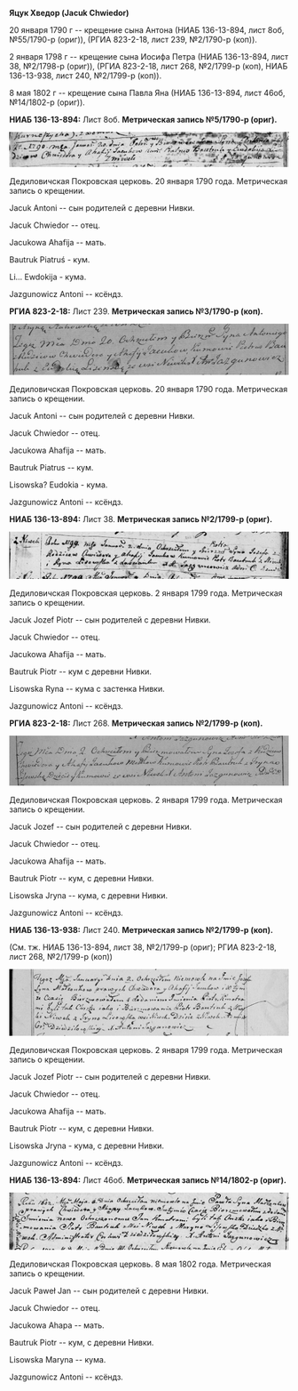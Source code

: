 **Яцук Хведор (Jacuk Chwiedor)**

20 января 1790 г -- крещение сына Антона (НИАБ 136-13-894, лист 8об,
№55/1790-р (ориг)), (РГИА 823-2-18, лист 239, №2/1790-р (коп)).

2 января 1798 г -- крещение сына Иосифа Петра (НИАБ 136-13-894, лист 38,
№2/1798-р (ориг)), (РГИА 823-2-18, лист 268, №2/1799-р (коп), НИАБ
136-13-938, лист 240, №2/1799-р (коп)).

8 мая 1802 г -- крещение сына Павла Яна (НИАБ 136-13-894, лист 46об,
№14/1802-р (ориг)).

**НИАБ 136-13-894:** Лист 8об. **Метрическая запись №5/1790-р (ориг).**

![](./media/0f0ca8f45223c9c295257c3b4daeb31ad25c1dbc.png)

Дедиловичская Покровская церковь. 20 января 1790 года. Метрическая
запись о крещении.

Jacuk Antoni -- сын родителей с деревни Нивки.

Jacuk Chwiedor -- отец.

Jacukowa Ahafija -- мать.

Bautruk Piatruś - кум.

Li... Ewdokija - кума.

Jazgunowicz Antoni -- ксёндз.

**РГИА 823-2-18:** Лист 239. **Метрическая запись №3/1790-р (коп).**

![](./media/e4392a5a829d1e6b6b1a56b5911739fc8ed73e2d.png)

Дедиловичская Покровская церковь. 20 января 1790 года. Метрическая
запись о крещении.

Jacuk Antoni -- сын родителей с деревни Нивки.

Jacuk Chwiedor -- отец.

Jacukowa Ahafija -- мать.

Bautruk Piatrus -- кум.

Lisowska? Eudokia - кума.

Jazgunowicz Antoni -- ксёндз.

**НИАБ 136-13-894:** Лист 38. **Метрическая запись №2/1799-р (ориг).**

![](./media/011a9784f5f670f74800c8387135800299230d41.png)

Дедиловичская Покровская церковь. 2 января 1799 года. Метрическая запись
о крещении.

Jacuk Jozef Piotr -- сын родителей с деревни Нивки.

Jacuk Chwiedor -- отец.

Jacukowa Ahafija -- мать.

Bautruk Piotr -- кум с деревни Нивки.

Lisowska Ryna -- кума с застенка Нивки.

Jazgunowicz Antoni -- ксёндз.

**РГИА 823-2-18:** Лист 268. **Метрическая запись №2/1799-р (коп).**

![](./media/aecba38cb34f485db1179818c1ef3ed42ac17bf4.png)

Дедиловичская Покровская церковь. 2 января 1799 года. Метрическая запись
о крещении.

Jacuk Jozef -- сын родителей с деревни Нивки.

Jacuk Chwiedor -- отец.

Jacukowa Ahafija -- мать.

Bautruk Piotr -- кум, с деревни Нивки.

Lisowska Jryna -- кума, с деревни Нивки.

Jazgunowicz Antoni -- ксёндз.

**НИАБ 136-13-938:** Лист 240. **Метрическая запись №2/1799-р (коп).**

(См. тж. НИАБ 136-13-894, лист 38, №2/1799-р (ориг); РГИА 823-2-18, лист
268, №2/1799-р (коп))

![](./media/cd65bcd615e6f5ce5247aeb8b39079b419cf31b4.png)

Дедиловичская Покровская церковь. 2 января 1799 года. Метрическая запись
о крещении.

Jacuk Jozef Piotr -- сын родителей с деревни Нивки.

Jacuk Chwiedor -- отец.

Jacukowa Ahafija -- мать.

Bautruk Piotr -- кум, с деревни Нивки.

Lisowska Jryna - кума, с деревни Нивки.

Jazgunowicz Antoni -- ксёндз.

**НИАБ 136-13-894:** Лист 46об. **Метрическая запись №14/1802-р
(ориг).**

![](./media/4e3e9885c059af4cac5866a56279d92876263eb9.png)

Дедиловичская Покровская церковь. 8 мая 1802 года. Метрическая запись о
крещении.

Jacuk Paweł Jan -- сын родителей с деревни Нивки.

Jacuk Chwiedor -- отец.

Jacukowa Ahapa -- мать.

Bautruk Piotr -- кум, с деревни Нивки.

Lisowska Maryna -- кума.

Jazgunowicz Antoni -- ксёндз.
